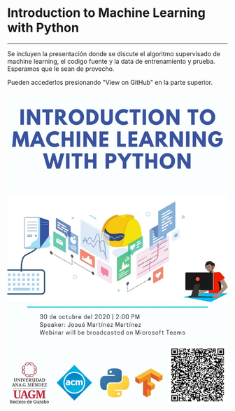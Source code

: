 # Introduction to Machine Learning with Python
_________
Se incluyen la presentación donde se discute el algoritmo supervisado de machine learning, el codigo fuente y la data de entrenamiento y prueba. Esperamos que le sean de provecho.

Pueden accederlos presionando "View on GitHub" en la parte superior.

![Flyer](Flyer.JPG)
